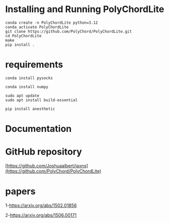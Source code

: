 # Installing and Running PolyChordLite
```
conda create -n PolyChordLite python=3.12
conda activate PolyChordLite
git clone https://github.com/PolyChord/PolyChordLite.git
cd PolyChordLite
make
pip install .
```


# requirements
```
conda install pysocks
```
```
conda install numpy
```
```
sudo apt update
sudo apt install build-essential
```
```
pip install anesthetic
```
# Documentation

# GitHub repository
[https://github.com/Joshuaalbert/jaxns](https://github.com/PolyChord/PolyChordLite)
# papers
1-https://arxiv.org/abs/1502.01856

2-https://arxiv.org/abs/1506.00171

